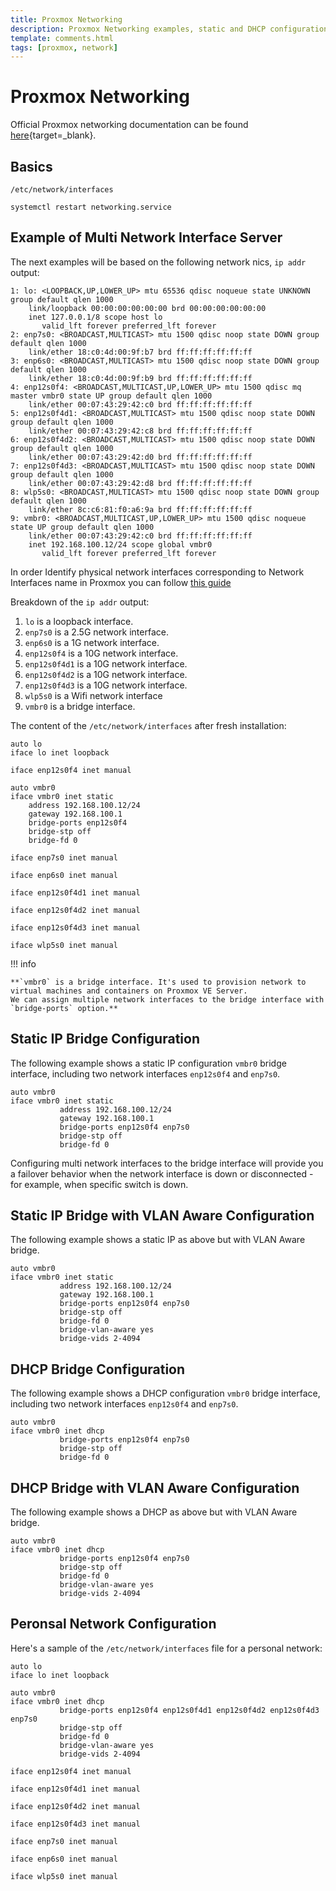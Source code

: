 ```yaml
---
title: Proxmox Networking
description: Proxmox Networking examples, static and DHCP configuration and vlan aware configuration
template: comments.html
tags: [proxmox, network]
---
```


# Proxmox Networking

Official Proxmox networking documentation can be found [here][proxmox-network-configuration-url]{target=\_blank}.

## Basics

```shell title="Proxmox network configuration file location"
/etc/network/interfaces
```

```shell title="Restart proxmox network service to apply changes"
systemctl restart networking.service
```

## Example of Multi Network Interface Server

The next examples will be based on the following network nics, `ip addr` output:

```shell
1: lo: <LOOPBACK,UP,LOWER_UP> mtu 65536 qdisc noqueue state UNKNOWN group default qlen 1000
    link/loopback 00:00:00:00:00:00 brd 00:00:00:00:00:00
    inet 127.0.0.1/8 scope host lo
       valid_lft forever preferred_lft forever
2: enp7s0: <BROADCAST,MULTICAST> mtu 1500 qdisc noop state DOWN group default qlen 1000
    link/ether 18:c0:4d:00:9f:b7 brd ff:ff:ff:ff:ff:ff
3: enp6s0: <BROADCAST,MULTICAST> mtu 1500 qdisc noop state DOWN group default qlen 1000
    link/ether 18:c0:4d:00:9f:b9 brd ff:ff:ff:ff:ff:ff
4: enp12s0f4: <BROADCAST,MULTICAST,UP,LOWER_UP> mtu 1500 qdisc mq master vmbr0 state UP group default qlen 1000
    link/ether 00:07:43:29:42:c0 brd ff:ff:ff:ff:ff:ff
5: enp12s0f4d1: <BROADCAST,MULTICAST> mtu 1500 qdisc noop state DOWN group default qlen 1000
    link/ether 00:07:43:29:42:c8 brd ff:ff:ff:ff:ff:ff
6: enp12s0f4d2: <BROADCAST,MULTICAST> mtu 1500 qdisc noop state DOWN group default qlen 1000
    link/ether 00:07:43:29:42:d0 brd ff:ff:ff:ff:ff:ff
7: enp12s0f4d3: <BROADCAST,MULTICAST> mtu 1500 qdisc noop state DOWN group default qlen 1000
    link/ether 00:07:43:29:42:d8 brd ff:ff:ff:ff:ff:ff
8: wlp5s0: <BROADCAST,MULTICAST> mtu 1500 qdisc noop state DOWN group default qlen 1000
    link/ether 8c:c6:81:f0:a6:9a brd ff:ff:ff:ff:ff:ff
9: vmbr0: <BROADCAST,MULTICAST,UP,LOWER_UP> mtu 1500 qdisc noqueue state UP group default qlen 1000
    link/ether 00:07:43:29:42:c0 brd ff:ff:ff:ff:ff:ff
    inet 192.168.100.12/24 scope global vmbr0
       valid_lft forever preferred_lft forever
```

In order Identify physical network interfaces corresponding to Network Interfaces name in Proxmox you can follow [this guide][identify-nics-url]

Breakdown of the `ip addr` output:

1. `lo` is a loopback interface.
2. `enp7s0` is a 2.5G network interface.
3. `enp6s0` is a 1G network interface.
4. `enp12s0f4` is a 10G network interface.
5. `enp12s0f4d1` is a 10G network interface.
6. `enp12s0f4d2` is a 10G network interface.
7. `enp12s0f4d3` is a 10G network interface.
8. `wlp5s0` is a Wifi network interface
9. `vmbr0` is a bridge interface.

The content of the `/etc/network/interfaces` after fresh installation:

```shell
auto lo
iface lo inet loopback

iface enp12s0f4 inet manual

auto vmbr0
iface vmbr0 inet static
	address 192.168.100.12/24
	gateway 192.168.100.1
	bridge-ports enp12s0f4
	bridge-stp off
	bridge-fd 0

iface enp7s0 inet manual

iface enp6s0 inet manual

iface enp12s0f4d1 inet manual

iface enp12s0f4d2 inet manual

iface enp12s0f4d3 inet manual

iface wlp5s0 inet manual
```

!!! info

    **`vmbr0` is a bridge interface. It's used to provision network to virtual machines and containers on Proxmox VE Server.
    We can assign multiple network interfaces to the bridge interface with `bridge-ports` option.**

## Static IP Bridge Configuration

The following example shows a static IP configuration `vmbr0` bridge interface, including two network interfaces `enp12s0f4` and `enp7s0`.

```config
auto vmbr0
iface vmbr0 inet static
           address 192.168.100.12/24
           gateway 192.168.100.1
           bridge-ports enp12s0f4 enp7s0
           bridge-stp off
           bridge-fd 0
```

Configuring multi network interfaces to the bridge interface will provide you a failover behavior when the network interface is down or disconnected - for example, when specific switch is down.

## Static IP Bridge with VLAN Aware Configuration

The following example shows a static IP as above but with VLAN Aware bridge.

```config hl_lines="8 9"
auto vmbr0
iface vmbr0 inet static
           address 192.168.100.12/24
           gateway 192.168.100.1
           bridge-ports enp12s0f4 enp7s0
           bridge-stp off
           bridge-fd 0
           bridge-vlan-aware yes
           bridge-vids 2-4094
```

## DHCP Bridge Configuration

The following example shows a DHCP configuration `vmbr0` bridge interface, including two network interfaces `enp12s0f4` and `enp7s0`.

```config
auto vmbr0
iface vmbr0 inet dhcp
           bridge-ports enp12s0f4 enp7s0
           bridge-stp off
           bridge-fd 0
```

## DHCP Bridge with VLAN Aware Configuration

The following example shows a DHCP as above but with VLAN Aware bridge.

```config
auto vmbr0
iface vmbr0 inet dhcp
           bridge-ports enp12s0f4 enp7s0
           bridge-stp off
           bridge-fd 0
           bridge-vlan-aware yes
           bridge-vids 2-4094
```

## Peronsal Network Configuration

Here's a sample of the `/etc/network/interfaces` file for a personal network:

```shell
auto lo
iface lo inet loopback

auto vmbr0
iface vmbr0 inet dhcp
           bridge-ports enp12s0f4 enp12s0f4d1 enp12s0f4d2 enp12s0f4d3 enp7s0
           bridge-stp off
           bridge-fd 0
           bridge-vlan-aware yes
           bridge-vids 2-4094

iface enp12s0f4 inet manual

iface enp12s0f4d1 inet manual

iface enp12s0f4d2 inet manual

iface enp12s0f4d3 inet manual

iface enp7s0 inet manual

iface enp6s0 inet manual

iface wlp5s0 inet manual
```

<!-- appendices -->

<!-- urls -->

[identify-nics-url]: /linux/Network/identify-nics/
[proxmox-network-configuration-url]: https://pve.proxmox.com/wiki/Network_Configuration 'Proxmox VE Server Network Configuration Wiki'

<!-- images -->

[default-ipv6-proxmox-img]: /assets/images/1ee15c1c-bd9a-11ec-926f-3b1ee33b95ee.jpg 'Default IPv6 Proxmox Image'
[no-ipv6-proxmox-img]: /assets/images/542c7a30-bd9c-11ec-848e-932ce851a8c3.jpg 'No IPv6 Proxmox Image'

<!-- end appendices -->

